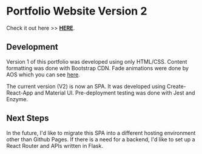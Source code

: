 # Portfolio Website Version 2

Check it out here >> **[HERE](https://sagerg.github.io/)**.

## Development

Version 1 of this portfolio was developed using only HTML/CSS. Content formatting was done with Bootstrap CDN. Fade animations were done by AOS which you can see [here](https://michalsnik.github.io/aos/).

The current version (V2) is now an SPA. It was developed using Create-React-App and Material UI. Pre-deployment testing was done with Jest and Enzyme.

## Next Steps

In the future, I'd like to migrate this SPA into a different hosting environment other than Github Pages. If there is a need for a backend, I'd like to set up a React Router and APIs written in Flask.